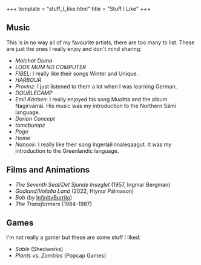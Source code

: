 +++
template = "stuff_I_like.html"
title = "Stuff I Like"
+++
## Music
This is in no way all of my favourite artists, there are too many to list. These are just the ones I really enjoy and don't mind sharing: 
- *Molchat Doma* 
- *LOOK MUM NO COMPUTER*
- *FIBEL*: I really like their songs Winter and Unique.
- *HARBOUR*
- *Provinz*: I just listened to them a lot when I was learning German.
- *DOUBLECAMP*
- *Emil Kárlsen*: I really enjoyed his song Muohta and the album Nagirvárrái. His music was my introduction to the Northern Sámi language. 
- *Dorian Concept*
- *tomcbumpz*
- *Pogo*
- *Home*
- *Nanook*: I really like their song Ingerlaliinnaleqaagut. It was my introduction to the Greenlandic language.
## Films and Animations
- *The Seventh Seal/Det Sjunde Inseglet* (1957, Ingmar Bergman)
- *Godland/Volaða Land* (2022, Hlynur Pálmason)
- *Bob* (by [InfinityBurrito](https://www.youtube.com/@infinityburrito5299/featured))
- *The Transformers* (1984-1987)
## Games
I'm not really a gamer but these are some stuff I liked:
- *Sable* (Shedworks)
- *Plants vs. Zombies* (Popcap Games)
